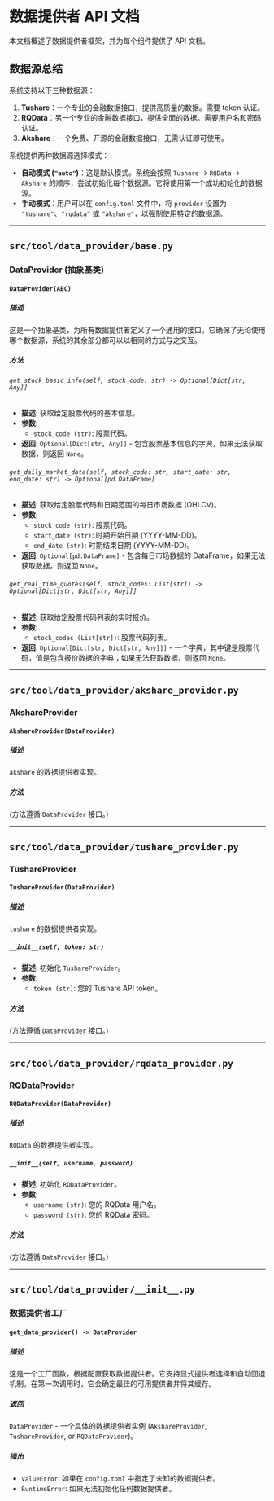 # 数据提供者 API 文档

本文档概述了数据提供者框架，并为每个组件提供了 API 文档。

## 数据源总结

系统支持以下三种数据源：

1.  **Tushare**：一个专业的金融数据接口，提供高质量的数据。需要 token 认证。
2.  **RQData**：另一个专业的金融数据接口，提供全面的数据。需要用户名和密码认证。
3.  **Akshare**：一个免费、开源的金融数据接口，无需认证即可使用。

系统提供两种数据源选择模式：

*   **自动模式 (`"auto"`)**：这是默认模式。系统会按照 `Tushare` -> `RQData` -> `Akshare` 的顺序，尝试初始化每个数据源。它将使用第一个成功初始化的数据源。
*   **手动模式**：用户可以在 `config.toml` 文件中，将 `provider` 设置为 `"tushare"`、`"rqdata"` 或 `"akshare"`，以强制使用特定的数据源。

---

## `src/tool/data_provider/base.py`

### DataProvider (抽象基类)

#### `DataProvider(ABC)`

##### 描述

这是一个抽象基类，为所有数据提供者定义了一个通用的接口。它确保了无论使用哪个数据源，系统的其余部分都可以以相同的方式与之交互。

##### 方法

###### `get_stock_basic_info(self, stock_code: str) -> Optional[Dict[str, Any]]`

-   **描述**: 获取给定股票代码的基本信息。
-   **参数**:
    -   `stock_code (str)`: 股票代码。
-   **返回**: `Optional[Dict[str, Any]]` - 包含股票基本信息的字典，如果无法获取数据，则返回 `None`。

###### `get_daily_market_data(self, stock_code: str, start_date: str, end_date: str) -> Optional[pd.DataFrame]`

-   **描述**: 获取给定股票代码和日期范围的每日市场数据 (OHLCV)。
-   **参数**:
    -   `stock_code (str)`: 股票代码。
    -   `start_date (str)`: 时期开始日期 (YYYY-MM-DD)。
    -   `end_date (str)`: 时期结束日期 (YYYY-MM-DD)。
-   **返回**: `Optional[pd.DataFrame]` - 包含每日市场数据的 DataFrame，如果无法获取数据，则返回 `None`。

###### `get_real_time_quotes(self, stock_codes: List[str]) -> Optional[Dict[str, Dict[str, Any]]]`

-   **描述**: 获取给定股票代码列表的实时报价。
-   **参数**:
    -   `stock_codes (List[str])`: 股票代码列表。
-   **返回**: `Optional[Dict[str, Dict[str, Any]]]` - 一个字典，其中键是股票代码，值是包含报价数据的字典；如果无法获取数据，则返回 `None`。

---

## `src/tool/data_provider/akshare_provider.py`

### AkshareProvider

#### `AkshareProvider(DataProvider)`

##### 描述

`akshare` 的数据提供者实现。

##### 方法

(方法遵循 `DataProvider` 接口。)

---

## `src/tool/data_provider/tushare_provider.py`

### TushareProvider

#### `TushareProvider(DataProvider)`

##### 描述

`tushare` 的数据提供者实现。

##### `__init__(self, token: str)`

-   **描述**: 初始化 `TushareProvider`。
-   **参数**:
    -   `token (str)`: 您的 Tushare API token。

##### 方法

(方法遵循 `DataProvider` 接口。)

---

## `src/tool/data_provider/rqdata_provider.py`

### RQDataProvider

#### `RQDataProvider(DataProvider)`

##### 描述

`RQData` 的数据提供者实现。

##### `__init__(self, username, password)`

-   **描述**: 初始化 `RQDataProvider`。
-   **参数**:
    -   `username (str)`: 您的 RQData 用户名。
    -   `password (str)`: 您的 RQData 密码。

##### 方法

(方法遵循 `DataProvider` 接口。)

---

## `src/tool/data_provider/__init__.py`

### 数据提供者工厂

#### `get_data_provider() -> DataProvider`

##### 描述

这是一个工厂函数，根据配置获取数据提供者。它支持显式提供者选择和自动回退机制。在第一次调用时，它会确定最佳的可用提供者并将其缓存。

##### 返回

`DataProvider` - 一个具体的数据提供者实例 (`AkshareProvider`, `TushareProvider`, or `RQDataProvider`)。

##### 抛出

-   `ValueError`: 如果在 `config.toml` 中指定了未知的数据提供者。
-   `RuntimeError`: 如果无法初始化任何数据提供者。
